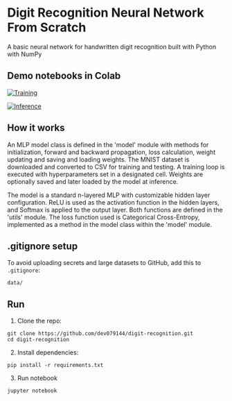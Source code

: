 # Digit Recognition Neural Network From Scratch

A basic neural network for handwritten digit recognition built with Python with NumPy

## Demo notebooks in Colab

[![Training](https://colab.research.google.com/assets/colab-badge.svg)](https://colab.research.google.com/github/dev079144/digit-recognition/blob/main/notebooks/training.ipynb)

[![Inference](https://colab.research.google.com/assets/colab-badge.svg)](https://colab.research.google.com/github/dev079144/digit-recognition/blob/main/notebooks/inference.ipynb)

## How it works

An MLP model class is defined in the 'model' module with methods for initialization, forward and backward propagation, loss calculation, weight updating and saving and loading weights. The MNIST dataset is downloaded and converted to CSV for training and testing. A training loop is executed with hyperparameters set in a designated cell. Weights are optionally saved and later loaded by the model at inference.

The model is a standard n-layered MLP with customizable hidden layer configuration. ReLU is used as the activation function in the hidden layers, and Softmax is applied to the output layer. Both functions are defined in the 'utils' module. The loss function used is Categorical Cross-Entropy, implemented as a method in the model class within the 'model' module.

## .gitignore setup

To avoid uploading secrets and large datasets to GitHub, add this to `.gitignore`:
```
data/
```

## Run

1. Clone the repo:
```
git clone https://github.com/dev079144/digit-recognition.git
cd digit-recognition
```

2. Install dependencies:
```
pip install -r requirements.txt
```

3. Run notebook
```
jupyter notebook
```